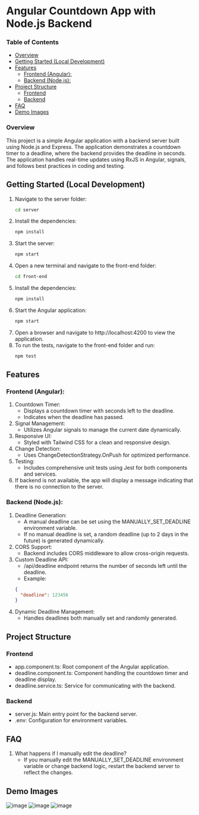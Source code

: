 # Angular Countdown App with Node.js Backend

### Table of Contents

- [Overview](#overview)
- [Getting Started (Local Development)](#getting-started-local-development)
- [Features](#features)
  - [Frontend (Angular):](#frontend-angular)
  - [Backend (Node.js):](#backend-nodejs)
- [Project Structure](#project-structure)
  - [Frontend](#frontend)
  - [Backend](#backend)
- [FAQ](#faq)
- [Demo Images](#demo-images)

### Overview

This project is a simple Angular application with a backend server built using Node.js and Express. The application demonstrates a countdown timer to a deadline, where the backend provides the deadline in seconds. The application handles real-time updates using RxJS in Angular, signals, and follows best practices in coding and testing.

## Getting Started (Local Development)

1. Navigate to the server folder:
   ```bash
   cd server
   ```
2. Install the dependencies:
   ```bash
   npm install
   ```
3. Start the server:
   ```bash
   npm start
   ```
4. Open a new terminal and navigate to the front-end folder:
   ```bash
   cd front-end
   ```
5. Install the dependencies:
   ```bash
   npm install
   ```
6. Start the Angular application:
   ```bash
   npm start
   ```
7. Open a browser and navigate to http://localhost:4200 to view the application.
8. To run the tests, navigate to the front-end folder and run:
   ```bash
   npm test
   ```

## Features

### Frontend (Angular):

1. Countdown Timer:
   - Displays a countdown timer with seconds left to the deadline.
   - Indicates when the deadline has passed.
2. Signal Management:
   - Utilizes Angular signals to manage the current date dynamically.
3. Responsive UI:
   - Styled with Tailwind CSS for a clean and responsive design.
4. Change Detection:
   - Uses ChangeDetectionStrategy.OnPush for optimized performance.
5. Testing:
   - Includes comprehensive unit tests using Jest for both components and services.
6. If backend is not available, the app will display a message indicating that there is no connection to the server.

### Backend (Node.js):

1. Deadline Generation:
   - A manual deadline can be set using the MANUALLY_SET_DEADLINE environment variable.
   - If no manual deadline is set, a random deadline (up to 2 days in the future) is generated dynamically.
2. CORS Support:
   - Backend includes CORS middleware to allow cross-origin requests.
3. Custom Deadline API:
   - /api/deadline endpoint returns the number of seconds left until the deadline.
   - Example:
   ```json
   {
     "deadline": 123456
   }
   ```
4. Dynamic Deadline Management:
   - Handles deadlines both manually set and randomly generated.

## Project Structure

### Frontend

- app.component.ts: Root component of the Angular application.
- deadline.component.ts: Component handling the countdown timer and deadline display.
- deadline.service.ts: Service for communicating with the backend.

### Backend

- server.js: Main entry point for the backend server.
- .env: Configuration for environment variables.

## FAQ

1. What happens if I manually edit the deadline?
   - If you manually edit the MANUALLY_SET_DEADLINE environment variable or change backend logic, restart the backend server to reflect the changes.

## Demo Images

![image](images/deadline1.png)
![image](images/deadline2.png)
![image](images/coverage.png)

